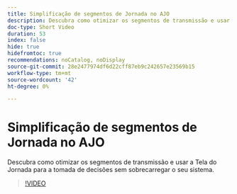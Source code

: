 ```yaml
---
title: Simplificação de segmentos de Jornada no AJO
description: Descubra como otimizar os segmentos de transmissão e usar a Tela do Jornada para a tomada de decisões sem sobrecarregar o seu sistema.
doc-type: Short Video
duration: 53
index: false
hide: true
hidefromtoc: true
recommendations: noCatalog, noDisplay
source-git-commit: 28e2477974df6d22cff87eb9c242657e23569b15
workflow-type: tm+mt
source-wordcount: '42'
ht-degree: 0%

---
```



# Simplificação de segmentos de Jornada no AJO

Descubra como otimizar os segmentos de transmissão e usar a Tela do Jornada para a tomada de decisões sem sobrecarregar o seu sistema.

<!-- 62_S522_3442522_52_streamlining-journey-segments-in-ajo -->
>[!VIDEO](https://video.tv.adobe.com/v/3458244/?learn=on&enablevpops=true)
